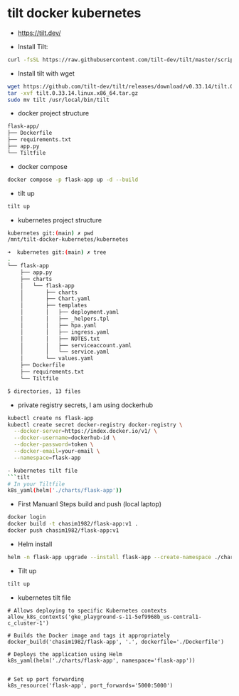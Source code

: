 # tilt docker kubernetes

- https://tilt.dev/

- Install Tilt:
```bash
curl -fsSL https://raw.githubusercontent.com/tilt-dev/tilt/master/scripts/install.sh | bash 
```

- Install tilt with wget
```bash
wget https://github.com/tilt-dev/tilt/releases/download/v0.33.14/tilt.0.33.14.linux.x86_64.tar.gz
tar -xvf tilt.0.33.14.linux.x86_64.tar.gz
sudo mv tilt /usr/local/bin/tilt
```

- docker project structure
```bash
flask-app/
├── Dockerfile
├── requirements.txt
├── app.py
└── Tiltfile
```

- docker compose
```bash
docker compose -p flask-app up -d --build
```

- tilt up
```bash
tilt up
```

- kubernetes project structure
```bash
kubernetes git:(main) ✗ pwd
/mnt/tilt-docker-kubernetes/kubernetes

➜  kubernetes git:(main) ✗ tree
.
└── flask-app
    ├── app.py
    ├── charts
    │   └── flask-app
    │       ├── charts
    │       ├── Chart.yaml
    │       ├── templates
    │       │   ├── deployment.yaml
    │       │   ├── _helpers.tpl
    │       │   ├── hpa.yaml
    │       │   ├── ingress.yaml
    │       │   ├── NOTES.txt
    │       │   ├── serviceaccount.yaml
    │       │   └── service.yaml
    │       └── values.yaml
    ├── Dockerfile
    ├── requirements.txt
    └── Tiltfile

5 directories, 13 files
```

- private registry secrets, I am using dockerhub
```bash
kubectl create ns flask-app
kubectl create secret docker-registry docker-registry \
  --docker-server=https://index.docker.io/v1/ \
  --docker-username=dockerhub-id \
  --docker-password=token \
  --docker-email=your-email \
  --namespace=flask-app
```

```bash 
- kubernetes tilt file
```tilt
# In your Tiltfile
k8s_yaml(helm('./charts/flask-app'))
```

- First Manuanl Steps build and push (local laptop)
```bash
docker login
docker build -t chasim1982/flask-app:v1 .
docker push chasim1982/flask-app:v1
```
- Helm install
```bash
helm -n flask-app upgrade --install flask-app --create-namespace ./charts/flask-app -f ./charts/flask-app/values.yaml --wait
```

- Tilt up
```bash
tilt up
```

- kubernetes tilt file
```tilt
# Allows deploying to specific Kubernetes contexts
allow_k8s_contexts('gke_playground-s-11-5ef9968b_us-central1-c_cluster-1')

# Builds the Docker image and tags it appropriately
docker_build('chasim1982/flask-app', '.', dockerfile='./Dockerfile')

# Deploys the application using Helm
k8s_yaml(helm('./charts/flask-app', namespace='flask-app'))


# Set up port forwarding
k8s_resource('flask-app', port_forwards='5000:5000')
```